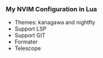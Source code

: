 ### My NVIM Configuration in Lua

- Themes: kanagawa and nightfly  
- Support LSP
- Support GIT
- Formater 
- Telescope

